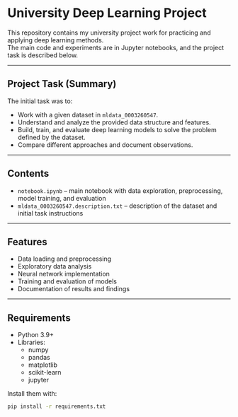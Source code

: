 # University Deep Learning Project

This repository contains my university project work for practicing and applying deep learning methods.  
The main code and experiments are in Jupyter notebooks, and the project task is described below.

---

## Project Task (Summary)
The initial task was to:
- Work with a given dataset in `mldata_0003260547`.
- Understand and analyze the provided data structure and features.
- Build, train, and evaluate deep learning models to solve the problem defined by the dataset.
- Compare different approaches and document observations.

---

## Contents
- `notebook.ipynb` – main notebook with data exploration, preprocessing, model training, and evaluation
- `mldata_0003260547.description.txt` – description of the dataset and initial task instructions

---

## Features
- Data loading and preprocessing
- Exploratory data analysis
- Neural network implementation
- Training and evaluation of models
- Documentation of results and findings

---

## Requirements
- Python 3.9+
- Libraries:
  - numpy
  - pandas
  - matplotlib
  - scikit-learn
  - jupyter

Install them with:
```bash
pip install -r requirements.txt
